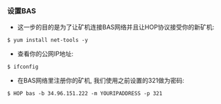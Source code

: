 ### 设置BAS <!-- {docsify-ignore} -->

+ 这一步的目的是为了让矿机连接BAS网络并且让HOP协议接受你的新矿机:

```console
$ yum install net-tools -y
```

+ 查看你的公网IP地址:

```console
$ ifconfig
```


+ 在BAS网络里注册你的矿机, 我们使用之前设置的321做为密码:

```console
$ HOP bas -b 34.96.151.222 -m YOURIPADDRESS -p 321
```

